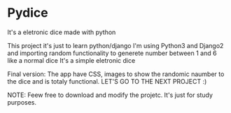 # Pydice
It's a eletronic dice made with python

This project it's just to learn python/django
I'm using Python3 and Django2 and importing random functionality to generete number between 1 and 6 like a normal dice
It's a simple eletronic dice

Final version:
The app have CSS, images to show the randomic naumber to the dice and is totaly functional.
LET'S GO TO THE NEXT PROJECT :)

NOTE: Feew free to download and modify the projetc. It's just for study purposes.
